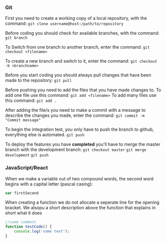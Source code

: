### Git
First you need to create a working copy of a local repository, with the command:
`git clone username@host:/path/to/repository`

Before coding you should check for available branches, with the command:
`git branch`

To Switch from one branch to another branch, enter the command:
`git checkout <filename>`

To create a new branch and switch to it, enter the command:
`git checkout -b <branchname>`

Before you start coding you should always pull changes that have been made to the repository:
`git pull`

Before pushing you need to add the files that you have made changes to.
To add one file use this command:
`git add <filename>`
To add many files use this command:
`git add .`

After adding the file/s you need to make a commit with a message to describe the changes you made, enter the command:
`git commit -m "Commit message"`

To begin the integration test, you only have to push the branch to github, everything else is automated.
`git push`

To deploy the features you have **completed** you'll have to merge the master branch with the development branch:
`git checkout master`
`git merge development`
`git push`

### JavaScript/React
When we make a variable out of two compound words, the second word begins with a capital letter (pascal casing): 
```javascript
var firstSecond
```

When creating a function we do not allocate a seperate line for the opening bracket. We alsopu a short description above the function that explains in short what it does

```javascript
//some comment 
function testCode() {
    console.log('some text');
}
```